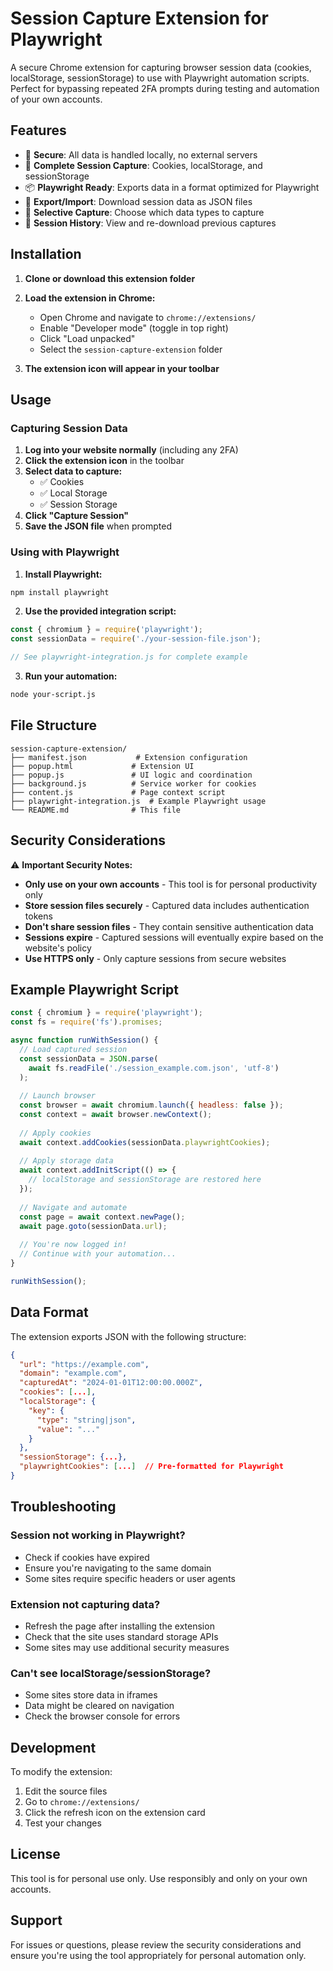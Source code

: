 # Session Capture Extension for Playwright

A secure Chrome extension for capturing browser session data (cookies, localStorage, sessionStorage) to use with Playwright automation scripts. Perfect for bypassing repeated 2FA prompts during testing and automation of your own accounts.

## Features

- 🔐 **Secure**: All data is handled locally, no external servers
- 🍪 **Complete Session Capture**: Cookies, localStorage, and sessionStorage
- 📦 **Playwright Ready**: Exports data in a format optimized for Playwright
- 💾 **Export/Import**: Download session data as JSON files
- 🎯 **Selective Capture**: Choose which data types to capture
- 🔄 **Session History**: View and re-download previous captures

## Installation

1. **Clone or download this extension folder**

2. **Load the extension in Chrome:**
   - Open Chrome and navigate to `chrome://extensions/`
   - Enable "Developer mode" (toggle in top right)
   - Click "Load unpacked"
   - Select the `session-capture-extension` folder

3. **The extension icon will appear in your toolbar**

## Usage

### Capturing Session Data

1. **Log into your website normally** (including any 2FA)
2. **Click the extension icon** in the toolbar
3. **Select data to capture:**
   - ✅ Cookies
   - ✅ Local Storage
   - ✅ Session Storage
4. **Click "Capture Session"**
5. **Save the JSON file** when prompted

### Using with Playwright

1. **Install Playwright:**
```bash
npm install playwright
```

2. **Use the provided integration script:**
```javascript
const { chromium } = require('playwright');
const sessionData = require('./your-session-file.json');

// See playwright-integration.js for complete example
```

3. **Run your automation:**
```bash
node your-script.js
```

## File Structure

```
session-capture-extension/
├── manifest.json           # Extension configuration
├── popup.html             # Extension UI
├── popup.js               # UI logic and coordination
├── background.js          # Service worker for cookies
├── content.js             # Page context script
├── playwright-integration.js  # Example Playwright usage
└── README.md              # This file
```

## Security Considerations

⚠️ **Important Security Notes:**

- **Only use on your own accounts** - This tool is for personal productivity only
- **Store session files securely** - Captured data includes authentication tokens
- **Don't share session files** - They contain sensitive authentication data
- **Sessions expire** - Captured sessions will eventually expire based on the website's policy
- **Use HTTPS only** - Only capture sessions from secure websites

## Example Playwright Script

```javascript
const { chromium } = require('playwright');
const fs = require('fs').promises;

async function runWithSession() {
  // Load captured session
  const sessionData = JSON.parse(
    await fs.readFile('./session_example.com.json', 'utf-8')
  );
  
  // Launch browser
  const browser = await chromium.launch({ headless: false });
  const context = await browser.newContext();
  
  // Apply cookies
  await context.addCookies(sessionData.playwrightCookies);
  
  // Apply storage data
  await context.addInitScript(() => {
    // localStorage and sessionStorage are restored here
  });
  
  // Navigate and automate
  const page = await context.newPage();
  await page.goto(sessionData.url);
  
  // You're now logged in!
  // Continue with your automation...
}

runWithSession();
```

## Data Format

The extension exports JSON with the following structure:

```json
{
  "url": "https://example.com",
  "domain": "example.com",
  "capturedAt": "2024-01-01T12:00:00.000Z",
  "cookies": [...],
  "localStorage": {
    "key": {
      "type": "string|json",
      "value": "..."
    }
  },
  "sessionStorage": {...},
  "playwrightCookies": [...]  // Pre-formatted for Playwright
}
```

## Troubleshooting

### Session not working in Playwright?
- Check if cookies have expired
- Ensure you're navigating to the same domain
- Some sites require specific headers or user agents

### Extension not capturing data?
- Refresh the page after installing the extension
- Check that the site uses standard storage APIs
- Some sites may use additional security measures

### Can't see localStorage/sessionStorage?
- Some sites store data in iframes
- Data might be cleared on navigation
- Check the browser console for errors

## Development

To modify the extension:

1. Edit the source files
2. Go to `chrome://extensions/`
3. Click the refresh icon on the extension card
4. Test your changes

## License

This tool is for personal use only. Use responsibly and only on your own accounts.

## Support

For issues or questions, please review the security considerations and ensure you're using the tool appropriately for personal automation only.